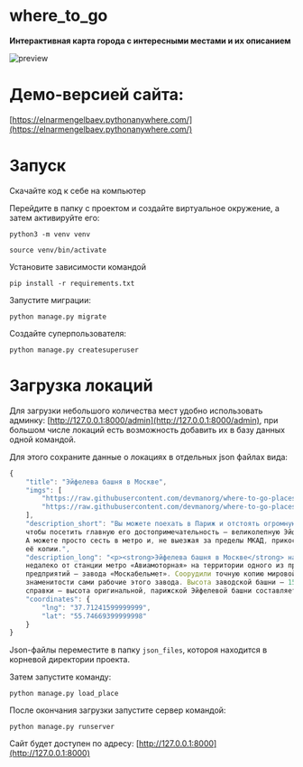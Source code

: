 # where_to_go

<b>Интерактивная карта города с интересными местами и их описанием</b>

![preview](https://raw.githubusercontent.com/devmanorg/where-to-go-frontend/master/.gitbook/assets/site.png)

# Демо-версией сайта: 

[https://elnarmengelbaev.pythonanywhere.com/](https://elnarmengelbaev.pythonanywhere.com/)
# Запуск
Скачайте код к себе на компьютер

Перейдите в папку с проектом и создайте виртуальное окружение, а затем активируйте его:
```
python3 -m venv venv
```

```
source venv/bin/activate
```

Установите зависимости командой
```
pip install -r requirements.txt
```

Запустите миграции:
```
python manage.py migrate
```

Создайте суперпользователя:
```
python manage.py createsuperuser
```

# Загрузка локаций

Для загрузки небольшого количества мест удобно использовать админку: [http://127.0.0.1:8000/admin](http://127.0.0.1:8000/admin), при большом числе локаций есть возможность добавить их в базу данных одной командой.

Для этого сохраните данные о локациях в отдельных json файлах вида:

```js
{
    "title": "Эйфелева башня в Москве",
    "imgs": [
        "https://raw.githubusercontent.com/devmanorg/where-to-go-places/master/media/8868d171420b5221f8f50af5e95a7b12.jpeg",
        "https://raw.githubusercontent.com/devmanorg/where-to-go-places/master/media/46cb25cf1719bf546c8bbcf1b51ba4f4.jpeg"
    ],
    "description_short": "Вы можете поехать в Париж и отстоять огромную очередь, 
    чтобы посетить главную его достопримечательность — великолепную Эйфелеву башню.
    А можете просто сесть в метро и, не выезжая за пределы МКАД, прикоснуться к точной 
    её копии.",
    "description_long": "<p><strong>Эйфелева башня в Москве</strong> находится 
    недалеко от станции метро «Авиамоторная» на территории одного из производственных
    предприятий — завода «Москабельмет». Соорудили точную копию мировой архитектурной 
    знаменитости сами рабочие этого завода. Высота заводской башни — 15 метров (для 
    справки — высота оригинальной, парижской Эйфелевой башни составляет 324 метра)."
    "coordinates": {
        "lng": "37.71241599999999",
        "lat": "55.74669399999998"
    }
}
```
Json-файлы переместите в папку `json_files`, котороя находится в корневой директории проекта.

Затем запустите команду:
```
python manage.py load_place
```
После окончания загрузки запустите сервер командой:
```
python manage.py runserver
```

Сайт будет доступен по адресу: [http://127.0.0.1:8000](http://127.0.0.1:8000)



